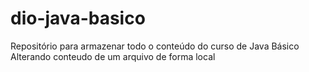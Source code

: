# dio-java-basico
Repositório para armazenar todo o conteúdo do curso de Java Básico
Alterando conteudo de um arquivo de forma local


